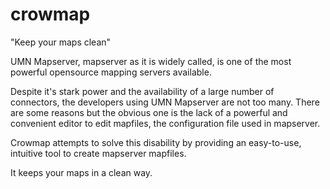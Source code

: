 # crowmap

"Keep your maps clean"

UMN Mapserver, mapserver as it is widely called, is one of the most powerful opensource mapping servers available. 

Despite it's stark power and the availability of a large number of connectors, the developers using UMN Mapserver are not too many. There are some reasons but the obvious one is the lack of a powerful and convenient editor to edit mapfiles, the configuration file used in mapserver.

Crowmap attempts to solve this disability by providing an easy-to-use, intuitive tool to create mapserver mapfiles.

It keeps your maps in a clean way. 

